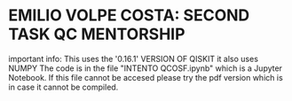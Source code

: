 # EMILIO VOLPE COSTA: SECOND TASK QC MENTORSHIP
important info: This uses the '0.16.1' VERSION OF QISKIT
it also uses NUMPY 
The code is in the file "INTENTO QCOSF.ipynb" which is a Jupyter Notebook.
If this file cannot be accesed please try the pdf version which is in case it cannot be compiled.
